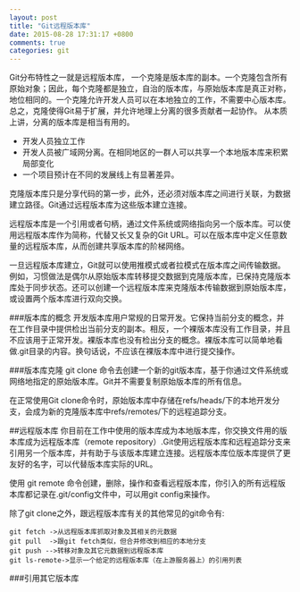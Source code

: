 ```yaml
---
layout: post
title: "Git远程版本库"
date: 2015-08-28 17:31:17 +0800
comments: true
categories: git
---
```

Git分布特性之一就是远程版本库，
一个克隆是版本库的副本。一个克隆包含所有原始对象；因此，每个克隆都是独立，自治的版本库，与原始版本库是真正对称，地位相同的。一个克隆允许开发人员可以在本地独立的工作，不需要中心版本库。总之，克隆使得Git易于扩展，并允许地理上分离的很多贡献者一起协作。
从本质上讲，分离的版本库是相当有用的。

* 开发人员独立工作
* 开发人员被广域网分离。在相同地区的一群人可以共享一个本地版本库来积累局部变化
* 一个项目预计在不同的发展线上有显著差异。
<!--more-->

克隆版本库只是分享代码的第一步，此外，还必须对版本库之间进行关联，为数据建立路径。Git通过远程版本库为这些版本建立连接。

远程版本库是一个引用或者句柄，通过文件系统或网络指向另一个版本库。可以使用远程版本库作为简称，代替又长又复杂的Git URL。可以在版本库中定义任意数量的远程版本库，从而创建共享版本库的阶梯网络。

一旦远程版本库建立，Git就可以使用推模式或者拉模式在版本库之间传输数据。例如，习惯做法是偶尔从原始版本库转移提交数据到克隆版本库，已保持克隆版本库处于同步状态。还可以创建一个远程版本库来克隆版本传输数据到原始版本库，或设置两个版本库进行双向交换。

###版本库的概念
开发版本库用户常规的日常开发。它保持当前分支的概念，并在工作目录中提供检出当前分支的副本。相反，一个裸版本库没有工作目录，并且不应该用于正常开发。裸版本库也没有检出分支的概念。裸版本库可以简单地看做.git目录的内容。换句话说，不应该在裸版本库中进行提交操作。

###版本库克隆
git clone 命令去创建一个新的git版本库，基于你通过文件系统或网络地指定的原始版本库。Git并不需要复制原始版本库的所有信息。

在正常使用Git clone命令时，原始版本库中存储在refs/heads/下的本地开发分支，会成为新的克隆版本库中refs/remotes/下的远程追踪分支。

##远程版本库
你目前在工作中使用的版本库成为本地版本库，你交换文件用的版本库成为远程版本库（remote repository）.Git使用远程版本库和远程追踪分支来引用另一个版本库，并有助于与该版本库建立连接。远程版本库位版本库提供了更友好的名字，可以代替版本库实际的URL。

使用 git remote 命令创建，删除，操作和查看远程版本库，你引入的所有远程版本库都记录在.git/config文件中，可以用git config来操作。

除了git clone之外，跟远程版本库有关的其他常见的git命令有:

	git fetch ->从远程版本库抓取对象及其相关的元数据
	git pull  ->跟git fetch类似，但合并修改到相应的本地分支
	git push -->转移对象及其它元数据到远程版本库
	git ls-remote->显示一个给定的远程版本库（在上游服务器上）的引用列表
###引用其它版本库

